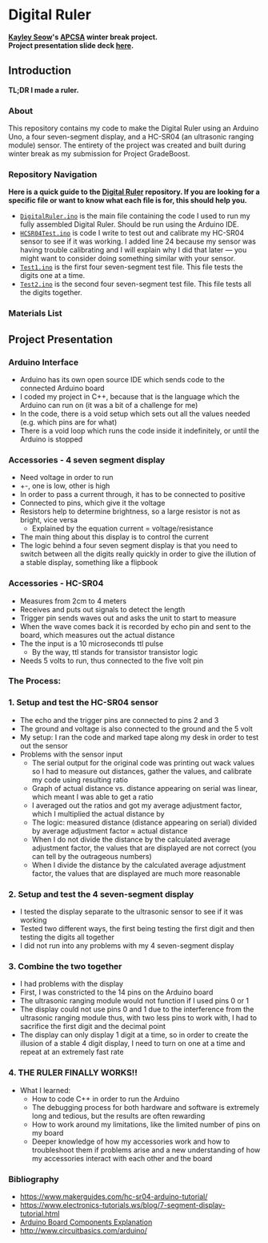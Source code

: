 # Digital Ruler
**[Kayley Seow](https://github.com/kayleyseow)'s [APCSA](https://github.com/kayleyseow/APCSA) winter break project.  
Project presentation slide deck [here](https://docs.google.com/presentation/d/1VwwwHEZ5v6SXcvky2djR5PzdAo9MC7fsc8c-qGKIjgI/edit?usp=sharing).**
## Introduction
**TL;DR I made a ruler.**  
### About
This repository contains my code to make the Digital Ruler using an Arduino Uno, a four seven-segment display, and a HC-SR04 (an ultrasonic ranging module) sensor. The entirety of the project was created and built during winter break as my submission for Project GradeBoost.
### Repository Navigation
**Here is a quick guide to the [Digital Ruler](https://github.com/kayleyseow/Digital-Ruler) repository. If you are looking for a specific file or want to know what each file is for, this should help you.**
- [```DigitalRuler.ino```](https://github.com/kayleyseow/Digital-Ruler/blob/master/DigitalRuler.ino) is the main file containing the code I used to run my fully assembled Digital Ruler. Should be run using the Arduino IDE.
- [```HCSR04Test.ino```](https://github.com/kayleyseow/Digital-Ruler/blob/master/Accessory%20Tests/HCSR04Test.ino) is code I write to test out and calibrate my HC-SR04 sensor to see if it was working. I added line 24 because my sensor was having trouble calibrating and I will explain why I did that later — you might want to consider doing something similar with your sensor.
- [```Test1.ino```](https://github.com/kayleyseow/Digital-Ruler/blob/master/Accessory%20Tests/Four%20Seven-Segment%20Display%20Tests/Test1.ino) is the first four seven-segment test file. This file tests the digits one at a time.
- [```Test2.ino```](https://github.com/kayleyseow/Digital-Ruler/blob/master/Accessory%20Tests/Four%20Seven-Segment%20Display%20Tests/Test2.ino) is the second four seven-segment test file. This file tests all the digits together.
### Materials List
## Project Presentation
### Arduino Interface
- Arduino has its own open source IDE which sends code to the connected Arduino board
- I coded my project in C++, because that is the language which the Arduino can run on (it was a bit of a challenge for me)
- In the code, there is a void setup which sets out all the values needed (e.g. which pins are for what)
- There is a void loop which runs the code inside it indefinitely, or until the Arduino is stopped
### Accessories - 4 seven segment display 
- Need voltage in order to run
- +-, one is low, other is high
- In order to pass a current through, it has to be connected to positive
- Connected to pins, which give it the voltage
- Resistors help to determine brightness, so a large resistor is not as bright, vice versa
  - Explained by the equation current = voltage/resistance
- The main thing about this display is to control the current
- The logic behind a four seven segment display is that you need to switch between all the digits really quickly in order to give the illution of a stable display, something like a flipbook
### Accessories - HC-SR04 
- Measures from 2cm to 4 meters
- Receives and puts out signals to detect the length
- Trigger pin sends waves out and asks the unit to start to measure 
- When the wave comes back it is recorded by echo pin and sent to the board, which measures out the actual distance
- The the input is a 10 microseconds ttl pulse
  - By the way, ttl stands for transistor transistor logic
- Needs 5 volts to run, thus connected to the five volt pin
### The Process: 
### 1. Setup and test the HC-SR04 sensor
- The echo and the trigger pins are connected to pins 2 and 3
- The ground and voltage is also connected to the ground and the 5 volt
- My setup: I ran the code and marked tape along my desk in order to test out the sensor
- Problems with the sensor input
  - The serial output for the original code was printing out wack values so I had to measure out distances, gather the values, and calibrate my code using resulting ratio
  - Graph of actual distance vs. distance appearing on serial was linear, which meant I was able to get a ratio
  - I averaged out the ratios and got my average adjustment factor, which I multiplied the actual distance by
  - The logic: measured distance (distance appearing on serial) divided by average adjustment factor ≈ actual distance 
  - When I do not divide the distance by the calculated average adjustment factor, the values that are displayed are not correct (you  can tell by the outrageous numbers)
  - When I divide the distance by the calculated average adjustment factor, the values that are displayed are much more reasonable 
### 2. Setup and test the 4 seven-segment display
- I tested the display separate to the ultrasonic sensor to see if it was working
- Tested two different ways, the first being testing the first digit and then testing the digits all together
- I did not run into any problems with my 4 seven-segment display
### 3. Combine the two together
- I had problems with the display
- First, I was constricted to the 14 pins on the Arduino board
- The ultrasonic ranging module would not function if I used pins 0 or 1
- The display could not use pins 0 and 1 due to the interference from the ultrasonic ranging module thus, with two less pins to work with, I had to sacrifice the first digit and the decimal point 
- The display can only display 1 digit at a time, so in order to create the illusion of a stable 4 digit display, I need to turn on one at a time and repeat at an extremely fast rate
### 4. THE RULER FINALLY WORKS!!
- What I learned:
  - How to code C++ in order to run the Arduino
  - The debugging process for both hardware and software is extremely long and tedious, but the results are often rewarding 
  - How to work around my limitations, like the limited number of pins on my board
  - Deeper knowledge of how my accessories work and how to troubleshoot them if problems arise and a new understanding of how my accessories interact with each other and the board
### Bibliography
- https://www.makerguides.com/hc-sr04-arduino-tutorial/
- https://www.electronics-tutorials.ws/blog/7-segment-display-tutorial.html
- [Arduino Board Components Explanation](https://www.youtube.com/watch?v=LfRWyZqU5Y4)
- http://www.circuitbasics.com/arduino/
